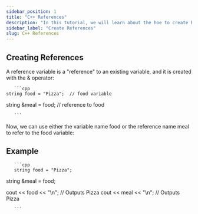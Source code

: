 ```yaml
---
sidebar_position: 1
title: "C++ References"
description: "In this tutorial, we will learn about the hoe to create References in C++."
sidebar_label: "Create References"
slug: C++ References
---
```


## Creating References

A reference variable is a "reference" to an existing variable, and it is created with the & operator:


       ```cpp
    string food = "Pizza";  // food variable
string &meal = food;    // reference to food
      
       ```

  Now, we can use either the variable name food or the reference name meal to refer to the food variable:
  ## Example 
  
       ```cpp
       string food = "Pizza";
string &meal = food;

cout << food << "\n";  // Outputs Pizza
cout << meal << "\n";  // Outputs Pizza
    
       ```

  